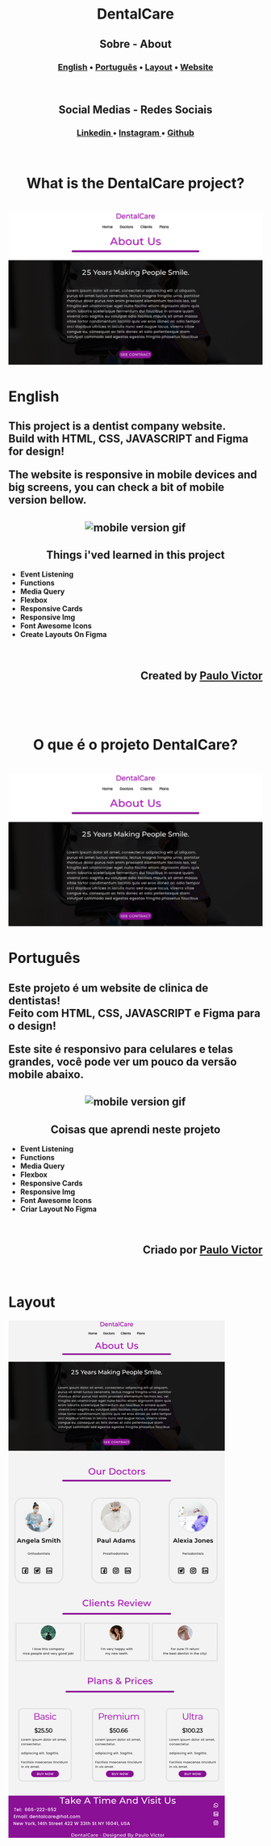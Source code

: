 <h1 align="center">DentalCare</h1>

<h2 align="center">Sobre - About</h2>

<h3 align="center">

[English](#english) • [Português](#português) • [Layout](#layout) • [Website](https://paulpbi.github.io/dentalcare/)
</h3>

<br>

<h2 align="center">Social Medias - Redes Sociais<br> </h2>

<h3 align="center"><a href="https://www.linkedin.com/in/paulovictorpbi/">
Linkedin 
</a> •
<a href="https://www.instagram.com/paulopbi_/">
Instagram 
</a> •
<a href="https://github.com/Paulpbi">
Github
</a> 
</h3>

<br>

<h1 align="center">What is the DentalCare project?</h1>

<h1 align="center">
    <img alt="Projeto Gif" title="Gif" src="./assets/HomePage.jpg">
</h1>

 # English

<h2 align="left"> 

This project is a dentist company website. <br>
Build with **HTML**, **CSS**, **JAVASCRIPT** and **Figma** for design!

The website is responsive in mobile devices and big screens, you can check a bit of mobile version bellow.
</h2>

<h2 align="center">
<img alt="mobile version gif" src="assets/DentalCare.gif">
</h2>

<h2 align="center">Things i'ved learned in this project</h2>

- **Event Listening**
- **Functions**
- **Media Query**
- **Flexbox**
- **Responsive Cards**
- **Responsive Img**
- **Font Awesome Icons**
- **Create Layouts On Figma**
<br>

<h2 align="right">Created by <a href="https://www.instagram.com/paulopbi_/">Paulo Victor</a></h2>

<br><br><br>

<h1 align="center">O que é o projeto DentalCare?</h1>

<h1 align="center">
    <img alt="Projeto Gif" title="Gif" src="./assets/HomePage.jpg">
</h1>

# Português

<h2 align="left"> 

Este projeto é um website de clinica de dentistas! <br>
Feito com **HTML**, **CSS**, **JAVASCRIPT** e **Figma** para o design!

Este site é responsivo para celulares e telas grandes, você pode ver um pouco da versão mobile abaixo.
</h2>

<h2 align="center">
<img alt="mobile version gif" src="assets/DentalCare.gif">
</h2>

<h2 align="center">Coisas que aprendi neste projeto</h2>

- **Event Listening**
- **Functions**
- **Media Query**
- **Flexbox**
- **Responsive Cards**
- **Responsive Img**
- **Font Awesome Icons**
- **Criar Layout No Figma**
<br>

<h2 align="right">Criado por <a href="https://www.instagram.com/paulopbi_/">Paulo Victor</a></h2>
<br>

# Layout

<img src="assets/DentalCare_Desktop.jpg">

